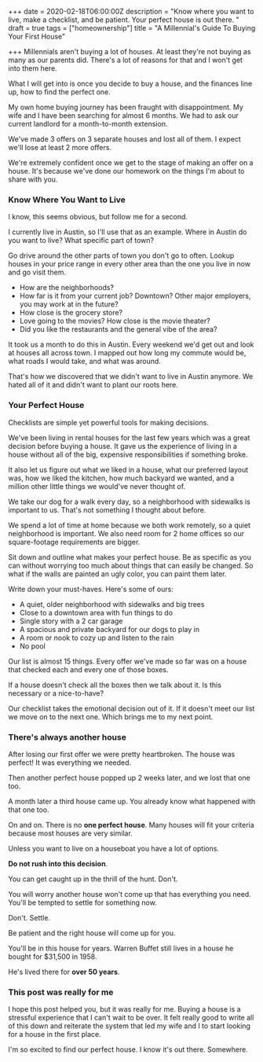 +++
date = 2020-02-18T06:00:00Z
description = "Know where you want to live, make a checklist, and be patient. Your perfect house is out there. "
draft = true
tags = ["homeownership"]
title = "A Millennial's Guide To Buying Your First House"

+++
Millennials aren't buying a lot of houses. At least they're not buying as many as our parents did. There's a lot of reasons for that and I won't get into them here.

What I will get into is once you decide to buy a house, and the finances line up, how to find the perfect one.

My own home buying journey has been fraught with disappointment. My wife and I have been searching for almost 6 months. We had to ask our current landlord for a month-to-month extension.

We've made 3 offers on 3 separate houses and lost all of them. I expect we'll lose at least 2 more offers.

We're extremely confident once we get to the stage of making an offer on a house. It's because we've done our homework on the things I'm about to share with you.

### Know Where You Want to Live

I know, this seems obvious, but follow me for a second.

I currently live in Austin, so I'll use that as an example. Where in Austin do you want to live? What specific part of town?

Go drive around the other parts of town you don't go to often. Lookup houses in your price range in every other area than the one you live in now and go visit them.

* How are the neighborhoods?
* How far is it from your current job? Downtown? Other major employers, you may work at in the future?
* How close is the grocery store?
* Love going to the movies? How close is the movie theater?
* Did you like the restaurants and the general vibe of the area?

It took us a month to do this in Austin. Every weekend we'd get out and look at houses all across town. I mapped out how long my commute would be, what roads I would take, and what was around.

That's how we discovered that we didn't want to live in Austin anymore. We hated all of it and didn't want to plant our roots here.

### Your Perfect House

Checklists are simple yet powerful tools for making decisions.

We've been living in rental houses for the last few years which was a great decision before buying a house. It gave us the experience of living in a house without all of the big, expensive responsibilities if something broke.

It also let us figure out what we liked in a house, what our preferred layout was, how we liked the kitchen, how much backyard we wanted, and a million other little things we would've never thought of.

We take our dog for a walk every day, so a neighborhood with sidewalks is important to us. That's not something I thought about before.

We spend a lot of time at home because we both work remotely, so a quiet neighborhood is important. We also need room for 2 home offices so our square-footage requirements are bigger.

Sit down and outline what makes your perfect house. Be as specific as you can without worrying too much about things that can easily be changed. So what if the walls are painted an ugly color, you can paint them later.

Write down your must-haves. Here's some of ours:

* A quiet, older neighborhood with sidewalks and big trees
* Close to a downtown area with fun things to do
* Single story with a 2 car garage
* A spacious and private backyard for our dogs to play in
* A room or nook to cozy up and listen to the rain
* No pool

Our list is almost 15 things. Every offer we've made so far was on a house that checked each and every one of those boxes.

If a house doesn't check all the boxes then we talk about it. Is this necessary or a nice-to-have?

Our checklist takes the emotional decision out of it. If it doesn't meet our list we move on to the next one. Which brings me to my next point.

### There's always another house

After losing our first offer we were pretty heartbroken. The house was perfect! It was everything we needed.

Then another perfect house popped up 2 weeks later, and we lost that one too.

A month later a third house came up. You already know what happened with that one too.

On and on. There is no **one perfect house**. Many houses will fit your criteria because most houses are very similar.

Unless you want to live on a houseboat you have a lot of options.

**Do not rush into this decision**.

You can get caught up in the thrill of the hunt. Don't.

You will worry another house won't come up that has everything you need. You'll be tempted to settle for something now.

Don't. Settle.

Be patient and the right house will come up for you.

You'll be in this house for years. Warren Buffet still lives in a house he bought for $31,500 in 1958.

He's lived there for **over 50 years**.

### This post was really for me

I hope this post helped you, but it was really for me. Buying a house is a stressful experience that I can't wait to be over. It felt really good to write all of this down and reiterate the system that led my wife and I to start looking for a house in the first place.

I'm so excited to find our perfect house. I know it's out there. Somewhere.